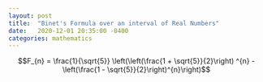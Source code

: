 ```yaml
---
layout: post
title:  "Binet's Formula over an interval of Real Numbers"
date:   2020-12-01 20:35:00 -0400
categories: mathematics
---
```


$$F_{n} = \frac{1}{\sqrt{5}} \left(\left(\frac{1 + \sqrt{5}}{2}\right) ^{n} -  \left(\frac{1 - \sqrt{5}}{2}\right)^{n}\right)$$
